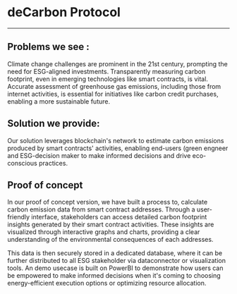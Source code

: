 # deCarbon Protocol
---------------
## Problems we see :

Climate change challenges are prominent in the 21st century, prompting the need for ESG-aligned investments. Transparently measuring carbon footprint, even in emerging technologies like smart contracts, is vital. Accurate assessment of greenhouse gas emissions, including those from internet activities, is essential for initiatives like carbon credit purchases, enabling a more sustainable future.
## Solution we provide: 

Our solution leverages blockchain's network to estimate carbon emissions produced by smart contracts' activities, enabling end-users (green engneer and ESG-decision maker to make informed decisions and drive eco-conscious practices.

## Proof of concept 
In our proof of concept version, we have built a process to, calculate carbon emission data from smart contract addresses. Through a user-friendly interface, stakeholders can access detailed carbon footprint insights generated by their smart contract activities. These insights are visualized through interactive graphs and charts, providing a clear understanding of the environmental consequences of each addresses.


This data is then securely stored in a dedicated database,  where it can be further distributed to all ESG stakeholder via dataconnector or visualization tools. An demo usecase is built on PowerBI to demonstrate how users can be empowered to make informed decisions when it's coming to choosing energy-efficient execution options or optimizing resource allocation.